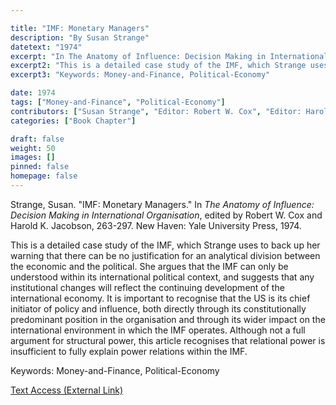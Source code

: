 ```yaml
---

title: "IMF: Monetary Managers"
description: "By Susan Strange"
datetext: "1974"
excerpt: "In The Anatomy of Influence: Decision Making in International Organisation, edited by Robert W. Cox and Harold K. Jacobson, 263-297. New Haven: Yale University Press, 1974."
excerpt2: "This is a detailed case study of the IMF, which Strange uses to back up her warning that there can be no justification for an analytical division between the economic and the political. She argues that the IMF can only be understood within its international political context, and suggests that any institutional changes will reflect the continuing development of the international economy. It is important to recognise that the US is its chief initiator of policy and influence, both directly through its constitutionally predominant position in the organisation and through its wider impact on the international environment in which the IMF operates. Although not a full argument for structural power, this article recognises that relational power is insufficient to fully explain power relations within the IMF."
excerpt3: "Keywords: Money-and-Finance, Political-Economy"

date: 1974
tags: ["Money-and-Finance", "Political-Economy"]
contributors: ["Susan Strange", "Editor: Robert W. Cox", "Editor: Harold K. Jacobson"]
categories: ["Book Chapter"]

draft: false
weight: 50
images: []
pinned: false
homepage: false
---
```


Strange, Susan. "IMF: Monetary Managers." In <i>The Anatomy of Influence: Decision Making in International Organisation</i>, edited by Robert W. Cox and Harold K. Jacobson, 263-297. New Haven: Yale University Press, 1974.

This is a detailed case study of the IMF, which Strange uses to back up her warning that there can be no justification for an analytical division between the economic and the political. She argues that the IMF can only be understood within its international political context, and suggests that any institutional changes will reflect the continuing development of the international economy. It is important to recognise that the US is its chief initiator of policy and influence, both directly through its constitutionally predominant position in the organisation and through its wider impact on the international environment in which the IMF operates. Although not a full argument for structural power, this article recognises that relational power is insufficient to fully explain power relations within the IMF.

Keywords: Money-and-Finance, Political-Economy

[Text Access (External Link)](https://unesdoc.unesco.org/ark:/48223/pf0000004662)
